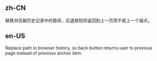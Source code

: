## zh-CN

替换浏览器历史记录中的路径，后退按钮将返回到上一页而不是上一个锚点。

## en-US

Replace path in browser history, so back button returns user to previous page instead of previous anchor item.
